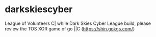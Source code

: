 # darkskiescyber
League of Volunteers 
C|
while Dark Skies Cyber League build, please review the TOS
XOR
game of go
||C
(https://shin.gokgs.com/)
